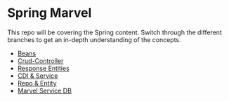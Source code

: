 # Spring Marvel 

This repo will be covering the Spring content.
Switch through the different branches to get an in-depth understanding of the concepts.

* [Beans](https://github.com/savannahvaith/Spring-Marvel/tree/beans)
* [Crud-Controller](https://github.com/savannahvaith/Spring-Marvel/tree/crud-controller)
* [Response Entities](https://github.com/savannahvaith/Spring-Marvel/tree/response-entities)
* [CDI & Service](https://github.com/savannahvaith/Spring-Marvel/tree/cdi-and-service)
* [Repo & Entity](https://github.com/savannahvaith/Spring-Marvel/tree/repo-and-entity)
* [Marvel Service DB](https://github.com/savannahvaith/Spring-Marvel/tree/marvel-service-db)
